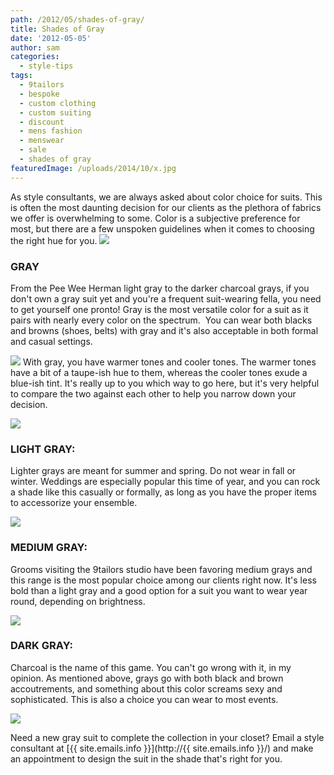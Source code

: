 ```yaml
---
path: /2012/05/shades-of-gray/
title: Shades of Gray
date: '2012-05-05'
author: sam
categories:
  - style-tips
tags:
  - 9tailors
  - bespoke
  - custom clothing
  - custom suiting
  - discount
  - mens fashion
  - menswear
  - sale
  - shades of gray
featuredImage: /uploads/2014/10/x.jpg
---
```

As style consultants, we are always asked about color choice for suits. This is often the most daunting decision for our clients as the plethora of fabrics we offer is overwhelming to some. Color is a subjective preference for most, but there are a few unspoken guidelines when it comes to choosing the right hue for you.
[![](http://1.bp.blogspot.com/-QAmwsA5nCZQ/T6VLFwv6DAI/AAAAAAAAAOw/lDIVUfFihvs/s320/Opener.jpg)](http://1.bp.blogspot.com/-QAmwsA5nCZQ/T6VLFwv6DAI/AAAAAAAAAOw/lDIVUfFihvs/s1600/Opener.jpg)

### GRAY

From the Pee Wee Herman light gray to the darker charcoal grays, if you don't own a gray suit yet and you're a frequent suit-wearing fella, you need to get yourself one pronto! Gray is the most versatile color for a suit as it pairs with nearly every color on the spectrum.  You can wear both blacks and browns (shoes, belts) with gray and it's also acceptable in both formal and casual settings.

[![](http://4.bp.blogspot.com/-oAK70jRLxPo/T6VLIa4WyFI/AAAAAAAAAO4/pV45kbApRis/s320/Shades.jpg)](http://4.bp.blogspot.com/-oAK70jRLxPo/T6VLIa4WyFI/AAAAAAAAAO4/pV45kbApRis/s1600/Shades.jpg)
With gray, you have warmer tones and cooler tones. The warmer tones have a bit of a taupe-ish hue to them, whereas the cooler tones exude a blue-ish tint. It's really up to you which way to go here, but it's very helpful to compare the two against each other to help you narrow down your decision.

[![](http://1.bp.blogspot.com/-aeMveibLepk/T6VK3jVJt0I/AAAAAAAAAOQ/pOTmhtNeQAI/s320/BlueVWarm.jpg)](http://1.bp.blogspot.com/-aeMveibLepk/T6VK3jVJt0I/AAAAAAAAAOQ/pOTmhtNeQAI/s1600/BlueVWarm.jpg)

### LIGHT GRAY:

Lighter grays are meant for summer and spring. Do not wear in fall or winter. Weddings are especially popular this time of year, and you can rock a shade like this casually or formally, as long as you have the proper items to accessorize your ensemble.

[![](http://1.bp.blogspot.com/-LPQPCCy1u8s/T6VK9Zwy79I/AAAAAAAAAOg/U43GGWWaSGA/s320/Img0323.jpg)](http://1.bp.blogspot.com/-LPQPCCy1u8s/T6VK9Zwy79I/AAAAAAAAAOg/U43GGWWaSGA/s1600/Img0323.jpg)

### MEDIUM GRAY:

Grooms visiting the 9tailors studio have been favoring medium grays and this range is the most popular choice among our clients right now. It's less bold than a light gray and a good option for a suit you want to wear year round, depending on brightness.

[![](http://4.bp.blogspot.com/-ar9RlM_elEM/T6VLBv6Xc1I/AAAAAAAAAOo/-tO47oDHAKA/s320/MediumGraySuit.jpg)](http://4.bp.blogspot.com/-ar9RlM_elEM/T6VLBv6Xc1I/AAAAAAAAAOo/-tO47oDHAKA/s1600/MediumGraySuit.jpg)

### DARK GRAY:

Charcoal is the name of this game. You can't go wrong with it, in my opinion. As mentioned above, grays go with both black and brown accoutrements, and something about this color screams sexy and sophisticated. This is also a choice you can wear to most events.

[![](http://2.bp.blogspot.com/-moZc4DP0uiY/T6VK4MTs-kI/AAAAAAAAAOY/l-az4JTZ3cY/s320/DarkCharcoalSuit.jpg)](http://2.bp.blogspot.com/-moZc4DP0uiY/T6VK4MTs-kI/AAAAAAAAAOY/l-az4JTZ3cY/s1600/DarkCharcoalSuit.jpg)

Need a new gray suit to complete the collection in your closet? Email a style consultant at [{{ site.emails.info }}](http://{{ site.emails.info }}/) and make an appointment to design the suit in the shade that's right for you.